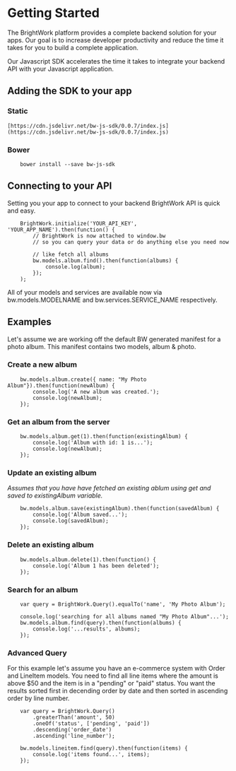 # Getting Started

The BrightWork platform provides a complete backend solution for your apps.  Our goal is to increase developer productivity
and reduce the time it takes for you to build a complete application.

Our Javascript SDK accelerates the time it takes to integrate your backend API with your Javascript application.

## Adding the SDK to your app

### Static

    [https://cdn.jsdelivr.net/bw-js-sdk/0.0.7/index.js](https://cdn.jsdelivr.net/bw-js-sdk/0.0.7/index.js)

### Bower
```
    bower install --save bw-js-sdk
```

## Connecting to your API
Setting you your app to connect to your backend BrightWork API is quick and easy.
```
    BrightWork.initialize('YOUR_API_KEY', 'YOUR_APP_NAME').then(function() {
        // BrightWork is now attached to window.bw
        // so you can query your data or do anything else you need now

        // like fetch all albums
        bw.models.album.find().then(function(albums) {
            console.log(album);
        });
    );
```
All of your models and services are available now via bw.models.MODELNAME and bw.services.SERVICE_NAME respectively.

## Examples
Let's assume we are working off the default BW generated manifest for a photo album.  This manifest contains two models, album & photo.

### Create a new album
```
    bw.models.album.create({ name: "My Photo Album"}).then(function(newAlbum) {
        console.log('A new album was created.');
        console.log(newAlbum);
    });
```

### Get an album from the server
```
    bw.models.album.get(1).then(function(existingAlbum) {
        console.log('Album with id: 1 is...');
        console.log(newAlbum);
    });
```

### Update an existing album
*Assumes that you have have fetched an existing ablum using get and saved to existingAlbum variable.*
```
    bw.models.album.save(existingAlbum).then(function(savedAlbum) {
        console.log('Album saved...');
        console.log(savedAlbum);
    });
```

### Delete an existing album
```
    bw.models.album.delete(1).then(function() {
        console.log('Album 1 has been deleted');
    });
```

### Search for an album
```
    var query = BrightWork.Query().equalTo('name', 'My Photo Album');

    console.log('searching for all albums named "My Photo Album"...');
    bw.models.album.find(query).then(function(albums) {
        console.log('...results', albums);
    });
```

### Advanced Query
For this example let's assume you have an e-commerce system with Order and LineItem models. You need to find all line items where the amount is
above $50 and the item is in a "pending" or "paid" status.  You want the results sorted first in decending order by date and then sorted in ascending order by line number.
```
    var query = BrightWork.Query()
        .greaterThan('amount', 50)
        .oneOf('status', ['pending', 'paid'])
        .descending('order_date')
        .ascending('line_number');

    bw.models.lineitem.find(query).then(function(items) {
        console.log('items found...', items);
    });

```